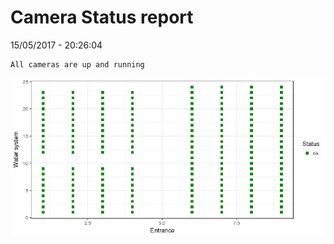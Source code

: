 Camera Status report
================
15/05/2017 - 20:26:04

    All cameras are up and running

![](camreport_files/figure-markdown_github/unnamed-chunk-2-1.png)
